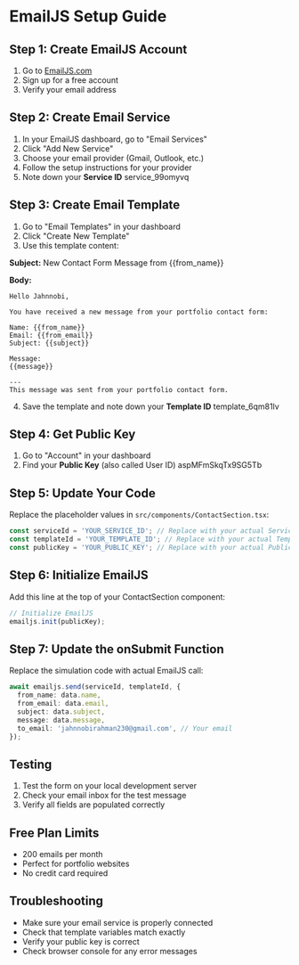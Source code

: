 # EmailJS Setup Guide

## Step 1: Create EmailJS Account
1. Go to [EmailJS.com](https://www.emailjs.com/)
2. Sign up for a free account
3. Verify your email address

## Step 2: Create Email Service
1. In your EmailJS dashboard, go to "Email Services"
2. Click "Add New Service"
3. Choose your email provider (Gmail, Outlook, etc.)
4. Follow the setup instructions for your provider
5. Note down your **Service ID** service_99omyvq

## Step 3: Create Email Template
1. Go to "Email Templates" in your dashboard
2. Click "Create New Template"
3. Use this template content:

**Subject:** New Contact Form Message from {{from_name}}

**Body:**
```
Hello Jahnnobi,

You have received a new message from your portfolio contact form:

Name: {{from_name}}
Email: {{from_email}}
Subject: {{subject}}

Message:
{{message}}

---
This message was sent from your portfolio contact form.
```

4. Save the template and note down your **Template ID** template_6qm81lv

## Step 4: Get Public Key
1. Go to "Account" in your dashboard
2. Find your **Public Key** (also called User ID) aspMFmSkqTx9SG5Tb

## Step 5: Update Your Code
Replace the placeholder values in `src/components/ContactSection.tsx`:

```typescript
const serviceId = 'YOUR_SERVICE_ID'; // Replace with your actual Service ID
const templateId = 'YOUR_TEMPLATE_ID'; // Replace with your actual Template ID
const publicKey = 'YOUR_PUBLIC_KEY'; // Replace with your actual Public Key
```

## Step 6: Initialize EmailJS
Add this line at the top of your ContactSection component:

```typescript
// Initialize EmailJS
emailjs.init(publicKey);
```

## Step 7: Update the onSubmit Function
Replace the simulation code with actual EmailJS call:

```typescript
await emailjs.send(serviceId, templateId, {
  from_name: data.name,
  from_email: data.email,
  subject: data.subject,
  message: data.message,
  to_email: 'jahnnobirahman230@gmail.com', // Your email
});
```

## Testing
1. Test the form on your local development server
2. Check your email inbox for the test message
3. Verify all fields are populated correctly

## Free Plan Limits
- 200 emails per month
- Perfect for portfolio websites
- No credit card required

## Troubleshooting
- Make sure your email service is properly connected
- Check that template variables match exactly
- Verify your public key is correct
- Check browser console for any error messages
